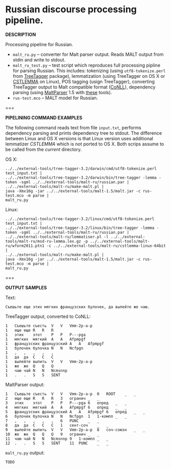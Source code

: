 Russian discourse processing pipeline.
===

**DESCRIPTION**

Processing pipeline for Russian.

* `malt_ru.py` – converter for Malt parser output. Reads MALT output from stdin and write to stdout.
* `malt_ru_test.py` – test script which reproduces full processing pipline for parsing Russian. This includes: tokenizing (using `utf8-tokenize.perl` from [TreeTagger](http://www.ims.uni-stuttgart.de/projekte/corplex/TreeTagger/) package), lemmatization (using TreeTagger on OS X or [CSTLEMMA](http://cst.dk/online/lemmatiser/uk/) on Linux), POS tagging (usign TreeTagger), converting TreeTagger output to Malt compatible format ([CoNLL](http://nextens.uvt.nl/depparse-wiki/DataFormat)), dependency parsing (using [MaltParser](http://www.maltparser.org/) 1.5 with [these](http://corpus.leeds.ac.uk/mocky/) tools).
* `rus-test.mco` – MALT model for Russian.

===


**PIPELINING COMMAND EXAMPLES**

The following command reads text from file `input.txt`, performs dependency parsing and prints dependency tree to stdout. The difference between Linux and OS X versions is that Linux version uses additional lemmatizer *CSTLEMMA* which is not ported to OS X. Both scrips assume to be called from the *current* directory.

OS X:

```
../../external-tools/tree-tagger-3.2/darwin/cmd/utf8-tokenize.perl test_input.txt |
../../external-tools/tree-tagger-3.2/darwin/bin/tree-tagger -lemma -token -sgml ../../external-tools/malt-ru/russian.par |
../../external-tools/malt-ru/make-malt.pl |
java -Xmx16g -jar ../../external-tools/malt-1.5/malt.jar -c rus-test.mco -m parse |
malt_ru.py
```

Linux:

```
../../external-tools/tree-tagger-3.2/linux/cmd/utf8-tokenize.perl test_input.txt |
../../external-tools/tree-tagger-3.2/linux/bin/tree-tagger -lemma -token -sgml ../../external-tools/malt-ru/russian.par |
../../external-tools/malt-ru/lemmatiser.pl -l ../../external-tools/malt-ru/msd-ru-lemma.lex.gz -p ../../external-tools/malt-ru/wform2011.ptn1 -c ../../external-tools/malt-ru/cstlemma-linux-64bit |
../../external-tools/malt-ru/make-malt.pl |
java -Xmx16g -jar ../../external-tools/malt-1.5/malt.jar -c rus-test.mco -m parse |
malt_ru.py
```

===

**OUTPUT SAMPLES**

Text:

```
Съешьте еще этих мягких французских булочек, да выпейте же чаю.
```

TreeTagger output, converted to CoNLL:

```
1	Съешьте	съесть	V	V	Vmm-2p-a-p
1	еще	еще	R	R	R
1	этих	этот	P	P	P---pga
1	мягких	мягкий	A	A	Afpmpgf
1	французских	французский	A	A	Afpmpgf
1	булочек	булочка	N	N	Ncfpgn
1	,	,	,	,	,
1	да	да	C	C	C
1	выпейте	выпить	V	V	Vmm-2p-a-p
1	же	же	Q	Q	Q
1	чаю	чай	N	N	Ncmsnnp
1	.	.	S	S	SENT
```


MaltParser output:

```
1	Съешьте	съесть	V	V	Vmm-2p-a-p	0	ROOT	_	_
2	еще	еще	R	R	R	3	огранич	_	_
3	этих	этот	P	P	P---pga	6	опред	_	_
4	мягких	мягкий	A	A	Afpmpgf	6	опред	_	_
5	французских	французский	A	A	Afpmpgf	6	опред	_	_
6	булочек	булочка	N	N	Ncfpgn	1	1-компл	_	_
7	,	,	,	,	,	6	PUNC	_	_
8	да	да	C	C	C	1	сент-соч	_	_
9	выпейте	выпить	V	V	Vmm-2p-a-p	8	соч-союзн	_	_
10	же	же	Q	Q	Q	9	огранич	_	_
11	чаю	чай	N	N	Ncmsnnp	9	1-компл	_	_
12	.	.	S	S	SENT	11	PUNC	_	_
```

`malt_ru.py` output:

```
TODO
```